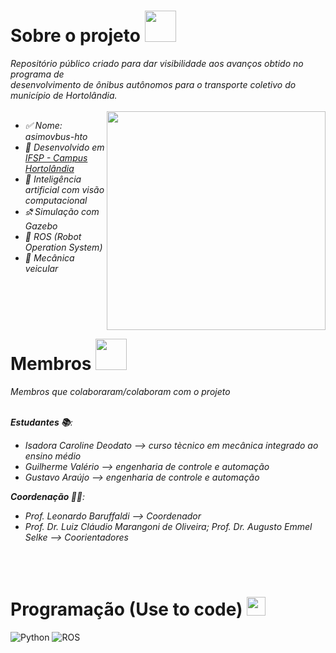 # Sobre o projeto <img src="https://www.imagensanimadas.com/data/media/425/onibus-imagem-animada-0028.gif" width="50"> 
<em>Repositório público criado para dar visibilidade aos avanços obtido no programa de <br>desenvolvimento de ônibus autônomos para o transporte coletivo do município de Hortolândia.<br><br>
<img align='right' src="https://www.ismartcom.com/hubfs/ai%20gif.gif" width="350"> 
- ✅ Nome: asimovbus-hto
- 🏫 Desenvolvido em <a href="https://hto.ifsp.edu.br/institucional/"> IFSP - Campus Hortolândia </a>
- 👾 Inteligência artificial com visão computacional
- ⛐ Simulação com Gazebo
- 🤖 ROS (Robot Operation System)
- 🚎 Mecânica veicular
</em>
<br/>
<br>
<br>

# Membros <img src="https://gifs.eco.br/wp-content/uploads/2022/07/gifs-de-aperto-de-mao-14.gif" width="50"> 
<em>
Membros que colaboraram/colaboram com o projeto <br><br>

**Estudantes 📚**:
- Isadora Caroline Deodato --> curso tècnico em mecânica integrado ao ensino médio
- Guilherme Valério --> engenharia de controle e automação
- Gustavo Araújo --> engenharia de controle e automação

**Coordenação 👨‍🏫**:
- Prof. Leonardo Baruffaldi --> Coordenador
- Prof. Dr. Luiz Cláudio Marangoni de Oliveira; Prof. Dr. Augusto Emmel Selke --> Coorientadores
</em>
<br><br>

# Programação (Use to code) <img src="https://media3.giphy.com/media/bGgsc5mWoryfgKBx1u/giphy.gif" width="30"> 

![Python](https://img.shields.io/badge/python-3670A0?style=for-the-badge&logo=python&logoColor=ffdd54)
![ROS](https://img.shields.io/badge/ros-%230A0FF9.svg?style=for-the-badge&logo=ros&logoColor=white)
